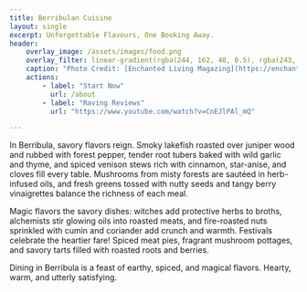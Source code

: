 ```yaml
---
title: Berribulan Cuisine
layout: single
excerpt: Unforgettable Flavours, One Booking Away.
header: 
    overlay_image: /assets/images/food.png    
    overlay_filter: linear-gradient(rgba(244, 162, 48, 0.5), rgba(243, 243, 243, 1))
    caption: "Photo Credit: [Enchanted Living Magazing](https://enchantedlivingmagazine.com/old-world-food-magic/)"
    actions:
        - label: "Start Now"
          url: /about
        - label: "Raving Reviews"
          url: "https://www.youtube.com/watch?v=CnEJlPAl_mQ"

---
```


In Berribula, savory flavors reign. Smoky lakefish roasted over juniper wood and rubbed with forest pepper, tender root tubers baked with wild garlic and thyme, and spiced venison stews rich with cinnamon, star-anise, and cloves fill every table. Mushrooms from misty forests are sautéed in herb-infused oils, and fresh greens tossed with nutty seeds and tangy berry vinaigrettes balance the richness of each meal.

Magic flavors the savory dishes: witches add protective herbs to broths, alchemists stir glowing oils into roasted meats, and fire-roasted nuts sprinkled with cumin and coriander add crunch and warmth. Festivals celebrate the heartier fare! Spiced meat pies, fragrant mushroom pottages, and savory tarts filled with roasted roots and berries.

Dining in Berribula is a feast of earthy, spiced, and magical flavors. Hearty, warm, and utterly satisfying.